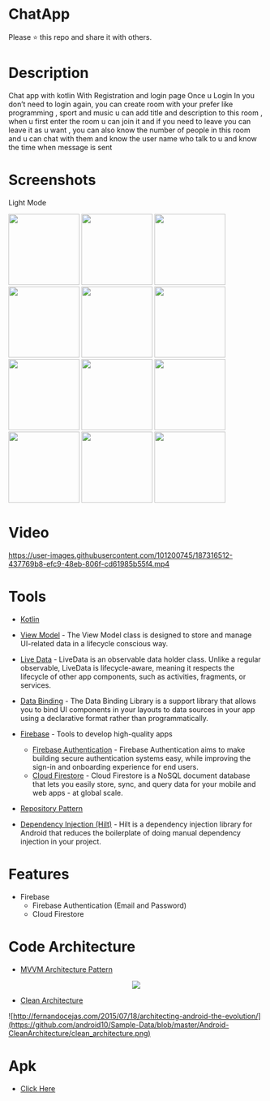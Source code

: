 # ChatApp

Please ⭐️ this repo and share it with others.

# Description
Chat app with kotlin With Registration and login page Once u Login In you don’t need to login again,
you can create room with your prefer like programming , sport and music u can add title and description to this room ,
when u first enter the room u can join it and if you  need to leave you can leave it as u want ,
you can also know the number of people in this room and u can chat with them and know the user name who talk to u and know the time when message is sent 

# Screenshots
Light Mode

<div>
  <img src="https://user-images.githubusercontent.com/101200745/187315970-4963ea62-dcd6-4261-b895-8b81bd3c5f0d.png"  width="140">
  <img src="https://user-images.githubusercontent.com/101200745/187315976-0b3190bb-e688-436a-84fe-8dd368474059.png"  width="140">
  <img src="https://user-images.githubusercontent.com/101200745/187315978-48335ce5-1598-458c-b05f-e2cbb608e16f.png"  width="140">
  <img src="https://user-images.githubusercontent.com/101200745/187315982-a22a62df-2227-4b83-a1f1-1bdddf525bf1.png"  width="140">
  <img src="https://user-images.githubusercontent.com/101200745/187315983-c873d942-1456-4411-82bb-4fe3e2975ca9.png"  width="140">
  <img src="https://user-images.githubusercontent.com/101200745/187315984-b6b68ba2-75b5-4850-acee-c198b78ce94e.png"  width="140">
  <img src="https://user-images.githubusercontent.com/101200745/187315987-0636a355-640e-46bd-bc2f-e2c3b1ffdaab.png"  width="140">
  <img src="https://user-images.githubusercontent.com/101200745/187315999-1e27f3c0-397b-40e4-9629-5f62d1e44c25.png"  width="140">
  <img src="https://user-images.githubusercontent.com/101200745/187316001-7d7db485-213e-4e59-92a0-4d63ab5c4227.png"  width="140">
  <img src="https://user-images.githubusercontent.com/101200745/187316003-1fc051a7-6ee7-42ba-bceb-c300e09f6e7f.png"  width="140">
  <img src="https://user-images.githubusercontent.com/101200745/187316005-4b815858-0e1c-4690-a3ee-1ec9de1ac48c.png"  width="140">
  <img src="https://user-images.githubusercontent.com/101200745/187316009-a0d6a338-b003-4a13-bbd0-4c9c094fc2a0.png"  width="140">

</div>

# Video
https://user-images.githubusercontent.com/101200745/187316512-437769b8-efc9-48eb-806f-cd61985b55f4.mp4


# Tools
* [Kotlin](https://kotlinlang.org/) 
* [View Model](https://bit.ly/3e43P79) - The View Model class is designed to store and manage UI-related data in a lifecycle conscious way.
* [Live Data](https://bit.ly/3KuahQR) - LiveData is an observable data holder class. Unlike a regular observable, LiveData is lifecycle-aware, meaning it respects the lifecycle of other app components, such as activities, fragments, or services.
* [Data Binding](https://bit.ly/3PVsjNc) - The Data Binding Library is a support library that allows you to bind UI components in your layouts to data sources in your app using a declarative format rather than programmatically.
* [Firebase](https://firebase.google.com/docs) - Tools to develop high-quality apps 
  * [Firebase Authentication](https://bit.ly/3RlAfZd) - Firebase Authentication aims to make building secure authentication systems easy, while improving the sign-in and onboarding experience for end users.
  * [Cloud Firestore](https://bit.ly/3RhWqPL) - Cloud Firestore is a NoSQL document database that lets you easily store, sync, and query data for your mobile and web apps - at global scale.
* [Repository Pattern](https://medium.com/swlh/repository-pattern-in-android-c31d0268118c)

* [Dependency Injection (Hilt)](https://developer.android.com/training/dependency-injection/hilt-android) - Hilt is a dependency injection library for Android that reduces the boilerplate of doing manual dependency injection in your project.


# Features
* Firebase
  * Firebase Authentication (Email and Password)
  * Cloud Firestore

# Code Architecture 
* [MVVM Architecture Pattern](https://developer.android.com/jetpack/guide)
<p align="center">

<img src="https://user-images.githubusercontent.com/86564639/166422026-4a5f4f9b-44b6-44c7-b4c6-852be532b41f.png">
</p>

* [Clean Architecture](https://developer.android.com/topic/architecture) 


![http://fernandocejas.com/2015/07/18/architecting-android-the-evolution/](https://github.com/android10/Sample-Data/blob/master/Android-CleanArchitecture/clean_architecture.png)

# Apk
* [Click Here](https://drive.google.com/file/d/1J2wpQ_K3kB_ZUjxrqFtA8WoV0fNqYivK/view?usp=share_link)

